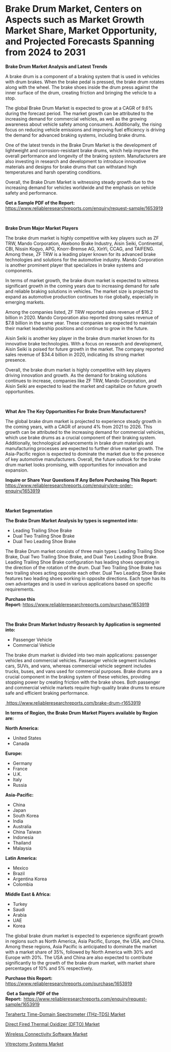 <p><h1>Brake Drum Market, Centers on Aspects such as Market Growth Market Share, Market Opportunity, and Projected Forecasts Spanning from 2024 to 2031</h1></p><p><strong>Brake Drum Market Analysis and Latest Trends</strong></p>
<p><p>A brake drum is a component of a braking system that is used in vehicles with drum brakes. When the brake pedal is pressed, the brake drum rotates along with the wheel. The brake shoes inside the drum press against the inner surface of the drum, creating friction and bringing the vehicle to a stop.</p><p>The global Brake Drum Market is expected to grow at a CAGR of 9.6% during the forecast period. The market growth can be attributed to the increasing demand for commercial vehicles, as well as the growing awareness about vehicle safety among consumers. Additionally, the rising focus on reducing vehicle emissions and improving fuel efficiency is driving the demand for advanced braking systems, including brake drums.</p><p>One of the latest trends in the Brake Drum Market is the development of lightweight and corrosion-resistant brake drums, which help improve the overall performance and longevity of the braking system. Manufacturers are also investing in research and development to introduce innovative materials and designs for brake drums that can withstand high temperatures and harsh operating conditions.</p><p>Overall, the Brake Drum Market is witnessing steady growth due to the increasing demand for vehicles worldwide and the emphasis on vehicle safety and performance.</p></p>
<p><strong>Get a Sample PDF of the Report:&nbsp;</strong> <a href="https://www.reliableresearchreports.com/enquiry/request-sample/1653919">https://www.reliableresearchreports.com/enquiry/request-sample/1653919</a></p>
<p>&nbsp;</p>
<p><strong>Brake Drum Major Market Players</strong></p>
<p><p>The brake drum market is highly competitive with key players such as ZF TRW, Mando Corporation, Akebono Brake Industry, Aisin Seiki, Continental, CBI, Nissin Kogyo, APG, Knorr-Bremse AG, XinYi, CCAG, and TAIFENG. Among these, ZF TRW is a leading player known for its advanced brake technologies and solutions for the automotive industry. Mando Corporation is another prominent player that specializes in brake systems and components.</p><p>In terms of market growth, the brake drum market is expected to witness significant growth in the coming years due to increasing demand for safe and reliable braking solutions in vehicles. The market size is projected to expand as automotive production continues to rise globally, especially in emerging markets.</p><p>Among the companies listed, ZF TRW reported sales revenue of $16.2 billion in 2020. Mando Corporation also reported strong sales revenue of $7.8 billion in the same year. These companies are expected to maintain their market leadership positions and continue to grow in the future.</p><p>Aisin Seiki is another key player in the brake drum market known for its innovative brake technologies. With a focus on research and development, Aisin Seiki is poised for future growth in the market. The company reported sales revenue of $34.4 billion in 2020, indicating its strong market presence.</p><p>Overall, the brake drum market is highly competitive with key players driving innovation and growth. As the demand for braking solutions continues to increase, companies like ZF TRW, Mando Corporation, and Aisin Seiki are expected to lead the market and capitalize on future growth opportunities.</p></p>
<p>&nbsp;</p>
<p><strong>What Are The Key Opportunities For Brake Drum Manufacturers?</strong></p>
<p><p>The global brake drum market is projected to experience steady growth in the coming years, with a CAGR of around 4% from 2021 to 2026. This growth can be attributed to the increasing demand for commercial vehicles, which use brake drums as a crucial component of their braking system. Additionally, technological advancements in brake drum materials and manufacturing processes are expected to further drive market growth. The Asia-Pacific region is expected to dominate the market due to the presence of key automotive manufacturers. Overall, the future outlook for the brake drum market looks promising, with opportunities for innovation and expansion.</p></p>
<p><strong>Inquire or Share Your Questions If Any Before Purchasing This Report:</strong> <a href="https://www.reliableresearchreports.com/enquiry/pre-order-enquiry/1653919">https://www.reliableresearchreports.com/enquiry/pre-order-enquiry/1653919</a></p>
<p>&nbsp;</p>
<p><strong>Market Segmentation</strong></p>
<p><strong>The Brake Drum Market Analysis by types is segmented into:</strong></p>
<p><ul><li>Leading Trailing Shoe Brake</li><li>Dual Two Trailing Shoe Brake</li><li>Dual Two Leading Shoe Brake</li></ul></p>
<p><p>The Brake Drum market consists of three main types: Leading Trailing Shoe Brake, Dual Two Trailing Shoe Brake, and Dual Two Leading Shoe Brake. Leading Trailing Shoe Brake configuration has leading shoes operating in the direction of the rotation of the drum. Dual Two Trailing Shoe Brake has two trailing shoes acting opposite each other. Dual Two Leading Shoe Brake features two leading shoes working in opposite directions. Each type has its own advantages and is used in various applications based on specific requirements.</p></p>
<p><strong>Purchase this Report:&nbsp;</strong><a href="https://www.reliableresearchreports.com/purchase/1653919">https://www.reliableresearchreports.com/purchase/1653919</a></p>
<p>&nbsp;</p>
<p><strong>The Brake Drum Market Industry Research by Application is segmented into:</strong></p>
<p><ul><li>Passenger Vehicle</li><li>Commercial Vehicle</li></ul></p>
<p><p>The brake drum market is divided into two main applications: passenger vehicles and commercial vehicles. Passenger vehicle segment includes cars, SUVs, and vans, whereas commercial vehicle segment includes trucks, buses, and vans used for commercial purposes. Brake drums are a crucial component in the braking system of these vehicles, providing stopping power by creating friction with the brake shoes. Both passenger and commercial vehicle markets require high-quality brake drums to ensure safe and efficient braking performance.</p></p>
<p><a href="https://www.reliableresearchreports.com/brake-drum-r1653919">&nbsp;https://www.reliableresearchreports.com/brake-drum-r1653919</a></p>
<p><strong>In terms of Region, the Brake Drum Market Players available by Region are:</strong></p>
<p>
    <p> <strong> North America: </strong>
        <ul>
            <li>United States</li>
            <li>Canada</li>
        </ul>
        </p> 
    <p> <strong> Europe: </strong>
        <ul>
            <li>Germany</li>
            <li>France</li>
            <li>U.K.</li>
            <li>Italy</li>
            <li>Russia</li>
        </ul>
        </p> 
    <p> <strong> Asia-Pacific: </strong>
        <ul>
            <li>China</li>
            <li>Japan</li>
            <li>South Korea</li>
            <li>India</li>
            <li>Australia</li>
            <li>China Taiwan</li>
            <li>Indonesia</li>
            <li>Thailand</li>
            <li>Malaysia</li>
        </ul>
        </p> 
    <p> <strong> Latin America: </strong>
        <ul>
            <li>Mexico</li>
            <li>Brazil</li>
            <li>Argentina Korea</li>
            <li>Colombia</li>
        </ul>
        </p> 
    <p> <strong> Middle East & Africa: </strong>
        <ul>
            <li>Turkey</li>
            <li>Saudi</li>
            <li>Arabia</li>
            <li>UAE</li>
            <li>Korea</li>
        </ul>
    </p>
    </p>
<p><p>The global brake drum market is expected to experience significant growth in regions such as North America, Asia Pacific, Europe, the USA, and China. Among these regions, Asia Pacific is anticipated to dominate the market with a market share of 35%, followed by North America with 30% and Europe with 20%. The USA and China are also expected to contribute significantly to the growth of the brake drum market, with market share percentages of 10% and 5% respectively.</p></p>
<p><strong>Purchase this Report: </strong><a href="https://www.reliableresearchreports.com/purchase/1653919">https://www.reliableresearchreports.com/purchase/1653919</a></p>
<p>&nbsp;<strong>Get a Sample PDF of the Report:&nbsp;&nbsp;</strong><a href="https://www.reliableresearchreports.com/enquiry/request-sample/1653919">https://www.reliableresearchreports.com/enquiry/request-sample/1653919</a></p>
<p><strong></strong></p>
<p><p><a href="https://www.linkedin.com/pulse/terahertz-time-domain-spectrometer-thz-tds-market-size-outlook-bjv6c">Terahertz Time-Domain Spectrometer (THz-TDS) Market</a></p><p><a href="https://www.linkedin.com/pulse/direct-fired-thermal-oxidizer-dfto-market-insight-trends-82k5c?trackingId=9fejyJ2twUptLiw0bt6gmQ%3D%3D">Direct Fired Thermal Oxidizer (DFTO) Market</a></p><p><a href="https://github.com/AlysaLedner2023/Market-Research-Report-List-1/blob/main/wireless-connectivity-software-market.md">Wireless Connectivity Software Market</a></p><p><a href="https://github.com/Sherrillcrooksxa8i18ucf2m/Market-Research-Report-List-2/blob/main/vitrectomy-systems-market.md">Vitrectomy Systems Market</a></p></p>